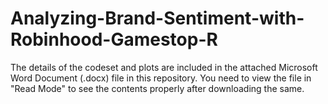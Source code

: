 # Analyzing-Brand-Sentiment-with-Robinhood-Gamestop-R


The details of the codeset and plots are included in the attached Microsoft Word Document (.docx) file in this repository. 
You need to view the file in "Read Mode" to see the contents properly after downloading the same.
